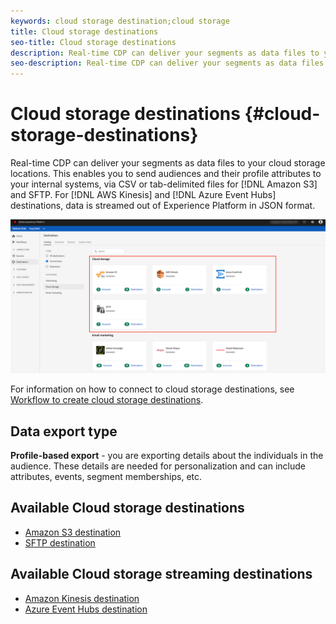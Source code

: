 ```yaml
---
keywords: cloud storage destination;cloud storage
title: Cloud storage destinations
seo-title: Cloud storage destinations
description: Real-time CDP can deliver your segments as data files to your Amazon S3, AWS Kinesis, Azure Event Hubs, or SFTP cloud storage locations.
seo-description: Real-time CDP can deliver your segments as data files to your Amazon S3, AWS Kinesis, Azure Event Hubs, or SFTP cloud storage locations.
---
```


# Cloud storage destinations {#cloud-storage-destinations}

Real-time CDP can deliver your segments as data files to your cloud storage locations. This enables you to send audiences and their profile attributes to your internal systems, via CSV or tab-delimited files for [!DNL Amazon S3] and SFTP. For [!DNL AWS Kinesis] and [!DNL Azure Event Hubs] destinations, data is streamed out of Experience Platform in JSON format.

![Adobe Cloud storage destinations](../../assets/catalog/cloud-storage/cloud-storage-destinations.png)

For information on how to connect to cloud storage destinations, see [Workflow to create cloud storage destinations](./workflow.md).

## Data export type

**Profile-based export** -  you are exporting details about the individuals in the audience. These details are needed for personalization and can include attributes, events, segment memberships, etc.

## Available Cloud storage destinations

- [Amazon S3 destination](./amazon-s3.md)
- [SFTP destination](./sftp.md)

## Available Cloud storage streaming destinations

- [Amazon Kinesis destination](./amazon-kinesis.md)
- [Azure Event Hubs destination](./azure-event-hubs.md)